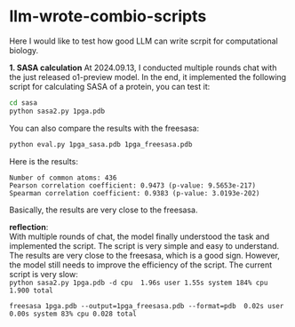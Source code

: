 # llm-wrote-combio-scripts

Here I would like to test how good LLM can write scrpit for computational biology.

**1. SASA calculation**
At 2024.09.13, I conducted multiple rounds chat with the just released o1-preview model. In the end, it implemented the following script for calculating SASA of a protein, you can test it:

```bash
cd sasa
python sasa2.py 1pga.pdb 
```

You can also compare the results with the freesasa:
```bash
python eval.py 1pga_sasa.pdb 1pga_freesasa.pdb
```
Here is the results:
```
Number of common atoms: 436
Pearson correlation coefficient: 0.9473 (p-value: 9.5653e-217)
Spearman correlation coefficient: 0.9383 (p-value: 3.0193e-202)
```

Basically, the results are very close to the freesasa.

**reflection**:  
With multiple rounds of chat, the model finally understood the task and implemented the script. The script is very simple and easy to understand. The results are very close to the freesasa, which is a good sign. However, the model still needs to improve the efficiency of the script. The current script is very slow:  
`python sasa2.py 1pga.pdb -d cpu  1.96s user 1.55s system 184% cpu 1.900 total`  

`freesasa 1pga.pdb --output=1pga_freesasa.pdb --format=pdb  0.02s user 0.00s system 83% cpu 0.028 total`
